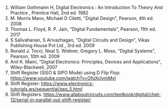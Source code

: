 1) William Gothmann H, Digital Electronics : An Introduction To Theory And Practice , Prentice Hall, 2nd ed. 1982<br>
2) M. Morris Mano, Michael D Ciletti, "Digital Design", Pearson, 4th ed. 2008<br>
3) Thomas L. Floyd, R. P. Jain, "Digital Fundamentals", Pearson, 11th ed. 2017<br>
4) S Salivahanan, S Arivazhagan, "Digital Circuits and Design", Vikas Publishing House Pvt Ltd., 3rd ed. 2009<br>
5) Ronald J. Tocci, Neal S. Widmer, Gregory L. Moss, "Digital Systems", Pearson, 10th ed. 2009<br>
6) Anil K. Maini, "Digital Electronics: Principles, Devices and Applications", Wiley-Blackwell, 2007<br>
7) Shift Register (SISO & SIPO Mode) using D Flip Flop: https://www.youtube.com/watch?v=OfoXcIymMvI<br>
8) Shift Register: https://www.electronics-tutorials.ws/sequential/seq_5.html<br>
9) Shift Registers: https://www.allaboutcircuits.com/textbook/digital/chpt-12/serial-in-parallel-out-shift-register/<br>